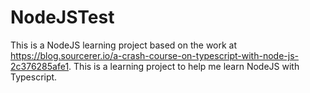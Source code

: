 # NodeJSTest
This is a NodeJS learning project based on the work at https://blog.sourcerer.io/a-crash-course-on-typescript-with-node-js-2c376285afe1. This is a learning project to help me learn NodeJS with Typescript.
